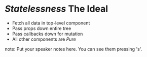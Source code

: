 #  <em class="highlight">Statelessness</em> The Ideal

* Fetch all data in top-level component
* Pass props down entire tree
* Pass callbacks down for mutation
* All other components are _Pure_

note:
    Put your speaker notes here.
    You can see them pressing 's'.
